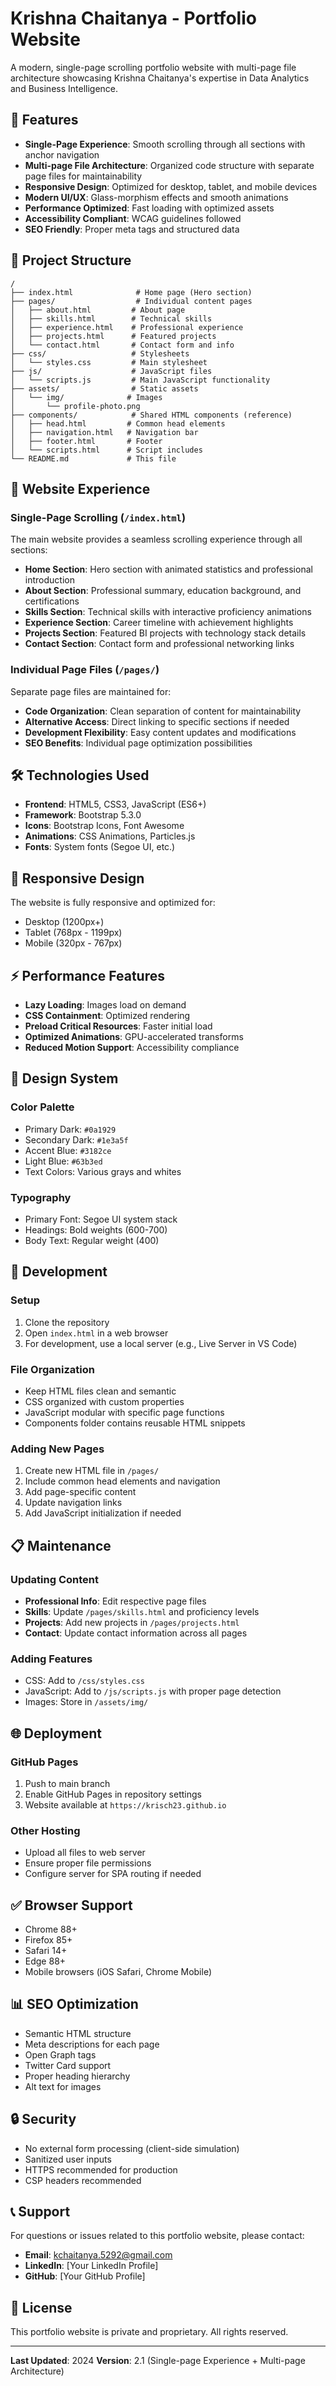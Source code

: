 # Krishna Chaitanya - Portfolio Website

A modern, single-page scrolling portfolio website with multi-page file architecture showcasing Krishna Chaitanya's expertise in Data Analytics and Business Intelligence.

## 🌟 Features

- **Single-Page Experience**: Smooth scrolling through all sections with anchor navigation
- **Multi-page File Architecture**: Organized code structure with separate page files for maintainability
- **Responsive Design**: Optimized for desktop, tablet, and mobile devices
- **Modern UI/UX**: Glass-morphism effects and smooth animations
- **Performance Optimized**: Fast loading with optimized assets
- **Accessibility Compliant**: WCAG guidelines followed
- **SEO Friendly**: Proper meta tags and structured data

## 📁 Project Structure

```
/
├── index.html              # Home page (Hero section)
├── pages/                  # Individual content pages
│   ├── about.html         # About page
│   ├── skills.html        # Technical skills
│   ├── experience.html    # Professional experience
│   ├── projects.html      # Featured projects
│   └── contact.html       # Contact form and info
├── css/                   # Stylesheets
│   └── styles.css         # Main stylesheet
├── js/                    # JavaScript files
│   └── scripts.js         # Main JavaScript functionality
├── assets/                # Static assets
│   └── img/              # Images
│       └── profile-photo.png
├── components/            # Shared HTML components (reference)
│   ├── head.html         # Common head elements
│   ├── navigation.html   # Navigation bar
│   ├── footer.html       # Footer
│   └── scripts.html      # Script includes
└── README.md             # This file
```

## 🚀 Website Experience

### Single-Page Scrolling (`/index.html`)
The main website provides a seamless scrolling experience through all sections:

- **Home Section**: Hero section with animated statistics and professional introduction
- **About Section**: Professional summary, education background, and certifications
- **Skills Section**: Technical skills with interactive proficiency animations
- **Experience Section**: Career timeline with achievement highlights
- **Projects Section**: Featured BI projects with technology stack details
- **Contact Section**: Contact form and professional networking links

### Individual Page Files (`/pages/`)
Separate page files are maintained for:
- **Code Organization**: Clean separation of content for maintainability
- **Alternative Access**: Direct linking to specific sections if needed
- **Development Flexibility**: Easy content updates and modifications
- **SEO Benefits**: Individual page optimization possibilities

## 🛠 Technologies Used

- **Frontend**: HTML5, CSS3, JavaScript (ES6+)
- **Framework**: Bootstrap 5.3.0
- **Icons**: Bootstrap Icons, Font Awesome
- **Animations**: CSS Animations, Particles.js
- **Fonts**: System fonts (Segoe UI, etc.)

## 📱 Responsive Design

The website is fully responsive and optimized for:
- Desktop (1200px+)
- Tablet (768px - 1199px)
- Mobile (320px - 767px)

## ⚡ Performance Features

- **Lazy Loading**: Images load on demand
- **CSS Containment**: Optimized rendering
- **Preload Critical Resources**: Faster initial load
- **Optimized Animations**: GPU-accelerated transforms
- **Reduced Motion Support**: Accessibility compliance

## 🎨 Design System

### Color Palette
- Primary Dark: `#0a1929`
- Secondary Dark: `#1e3a5f`
- Accent Blue: `#3182ce`
- Light Blue: `#63b3ed`
- Text Colors: Various grays and whites

### Typography
- Primary Font: Segoe UI system stack
- Headings: Bold weights (600-700)
- Body Text: Regular weight (400)

## 🔧 Development

### Setup
1. Clone the repository
2. Open `index.html` in a web browser
3. For development, use a local server (e.g., Live Server in VS Code)

### File Organization
- Keep HTML files clean and semantic
- CSS organized with custom properties
- JavaScript modular with specific page functions
- Components folder contains reusable HTML snippets

### Adding New Pages
1. Create new HTML file in `/pages/`
2. Include common head elements and navigation
3. Add page-specific content
4. Update navigation links
5. Add JavaScript initialization if needed

## 📋 Maintenance

### Updating Content
- **Professional Info**: Edit respective page files
- **Skills**: Update `/pages/skills.html` and proficiency levels
- **Projects**: Add new projects in `/pages/projects.html`
- **Contact**: Update contact information across all pages

### Adding Features
- CSS: Add to `/css/styles.css`
- JavaScript: Add to `/js/scripts.js` with proper page detection
- Images: Store in `/assets/img/`

## 🌐 Deployment

### GitHub Pages
1. Push to main branch
2. Enable GitHub Pages in repository settings
3. Website available at `https://krisch23.github.io`

### Other Hosting
- Upload all files to web server
- Ensure proper file permissions
- Configure server for SPA routing if needed

## ✅ Browser Support

- Chrome 88+
- Firefox 85+
- Safari 14+
- Edge 88+
- Mobile browsers (iOS Safari, Chrome Mobile)

## 📊 SEO Optimization

- Semantic HTML structure
- Meta descriptions for each page
- Open Graph tags
- Twitter Card support
- Proper heading hierarchy
- Alt text for images

## 🔒 Security

- No external form processing (client-side simulation)
- Sanitized user inputs
- HTTPS recommended for production
- CSP headers recommended

## 📞 Support

For questions or issues related to this portfolio website, please contact:
- **Email**: kchaitanya.5292@gmail.com
- **LinkedIn**: [Your LinkedIn Profile]
- **GitHub**: [Your GitHub Profile]

## 📄 License

This portfolio website is private and proprietary. All rights reserved.

---

**Last Updated**: 2024
**Version**: 2.1 (Single-page Experience + Multi-page Architecture)
